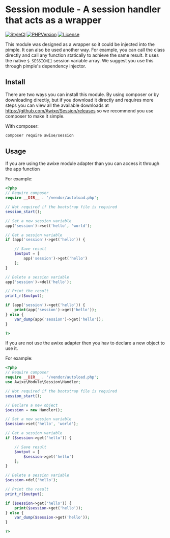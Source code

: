 
Session module - A session handler that acts as a wrapper
=======================================
[![StyleCI](https://styleci.io/repos/107491606/shield?branch=master)](https://styleci.io/repos/107491606) [![PHPVersion](https://img.shields.io/badge/PHP-%3E%3D%207.0.0-blue.svg?style=flat-square)](https://secure.php.net/) [![License](https://img.shields.io/badge/License-GPL--3.0-orange.svg?style=flat-square)](https://choosealicense.com/licenses/gpl-3.0/)

This module was designed as a wrapper so it could be injected into the pimple. It can also be used another way. For example, you can call the class directly and call any function statically to achieve the same result. It uses the native `$_SESSION[]` session variable array. We suggest you use this through pimple's dependency injector.

Install
-------

There are two ways you can install this module. By using composer or by downloading directly, but if you download it directly and requires more steps you can view all the available downloads at https://github.com/Awixe/Session/releases so we recommend you use composer to make it simple.

With composer:
```sh
composer require awixe/session
```
Usage
-----
If you are using the awixe module adapter than you can access it through the app function

For example:
```php
<?php
// Require composer
require __DIR__ . '/vendor/autoload.php';

// Not required if the bootstrap file is required
session_start();

// Set a new session variable
app('session')->set('hello', 'world');

// Get a session variable
if (app('session')->get('hello')) {

    // Save result
    $output = [
        app('session')->get('hello')
    ];
}

// Delete a session variable
app('session')->del('hello');

// Print the result
print_r($output);

if (app('session')->get('hello')) {
    print(app('session')->get('hello'));
} else {
    var_dump(app('session')->get('hello'));
}

?>
```

If you are not use the awixe adapter then you hav to declare a new object to use it.

For example:

```php
<?php
// Require composer
require __DIR__ . '/vendor/autoload.php';
use Awixe\Module\Session\Handler;

// Not required if the bootstrap file is required
session_start();

// Declare a new object
$session = new Handler();

// Set a new session variable
$session->set('hello', 'world');

// Get a session variable
if ($session->get('hello')) {

    // Save result
    $output = [
        $session->get('hello')
    ];
}

// Delete a session variable
$session->del('hello');

// Print the result
print_r($output);

if ($session->get('hello')) {
    print($session->get('hello'));
} else {
    var_dump($session->get('hello'));
}

?>
```
